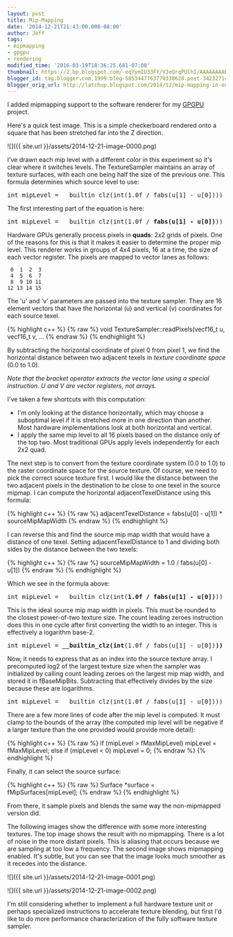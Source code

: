 ```yaml
---
layout: post
title: Mip-Mapping
date: '2014-12-21T21:43:00.000-08:00'
author: Jeff
tags:
- mipmapping
- gpgpu
- rendering
modified_time: '2016-03-19T18:36:25.681-07:00'
thumbnail: https://2.bp.blogspot.com/-eqYymIU33FY/VJeQrqPUlhI/AAAAAAAABwA/JBJRGIFFq6k/s72-c/reference.png
blogger_id: tag:blogger.com,1999:blog-5853447763770338628.post-3423271450809267509
blogger_orig_url: http://latchup.blogspot.com/2014/12/mip-mapping-in-one-line-of-code.html
---
```


I added mipmapping support to the software renderer for my
[GPGPU](https://github.com/jbush001/NyuziProcessor) project.

Here's a quick test image. This is a simple checkerboard rendered onto a
square that has been stretched far into the Z direction.

![]({{ site.url }}/assets/2014-12-21-image-0000.png)

I've drawn each mip level with a different color in this experiment so it's
clear where it switches levels. The TextureSampler maintains an array of
texture surfaces, with each one being half the size of the previous one.  This
formula determines which source level to use:

<pre>
int mipLevel = __builtin_clz(int(1.0f / fabs(u[1] - u[0]))) - fBaseMipBits;
</pre>

The first interesting part of the equation is here:

<pre>
int mipLevel = __builtin_clz(int(1.0f / <b>fabs(u[1] - u[0])</b>)) - fBaseMipBits;
</pre>

Hardware GPUs generally process pixels in **quads**: 2x2 grids of pixels.  One
of the reasons for this is that it makes it easier to determine the proper mip
level. This renderer works in groups of 4x4 pixels, 16 at a time, the size of
each vector register.  The pixels are mapped to vector lanes as follows:

     0  1  2  3
     4  5  6  7
     8  9 10 11
    12 13 14 15

The 'u' and 'v' parameters are passed into the texture sampler.  They are 16
element vectors that have the horizontal (u) and vertical (v) coordinates for
each source texel.

{% highlight c++ %}
{% raw %}
void TextureSampler::readPixels(vecf16_t u, vecf16_t v, ...
{% endraw %}
{% endhighlight %}

By subtracting the horizontal coordinate of pixel 0 from pixel 1, we find the
horizontal distance between two adjacent texels in _texture coordinate space_
(0.0 to 1.0).

*Note that the bracket operator extracts the vector lane using a special
instruction. U and V are vector registers, not arrays.*

I've taken a few shortcuts with this computation:

  * I'm only looking at the distance horizontally, which may choose a
    suboptimal level if it is stretched more in one direction than another.
    Most hardware implementations look at both horizontal and vertical.
  * I apply the same mip level to all 16 pixels based on the distance only of
    the top two. Most traditional GPUs apply levels independently for each 2x2
    quad.

The next step is to convert from the texture coordinate system (0.0 to 1.0) to
the raster coordinate space for the source texture. Of course, we need to pick
the correct source texture first.  I would like the distance between the two
adjacent pixels in the destination to be close to one texel in the source
mipmap. I can compute the horizontal adjacentTexelDistance using this formula:

{% highlight c++ %}
{% raw %}
adjacentTexelDistance = fabs(u[0] - u[1]) * sourceMipMapWidth
{% endraw %}
{% endhighlight %}

I can reverse this and find the source mip map width that would have a
distance of one texel.  Setting adjacentTexelDistance to 1 and dividing both
sides by the distance between the two texels:

{% highlight c++ %}
{% raw %}
sourceMipMapWidth = 1.0 / fabs(u[0] - u[1])
{% endraw %}
{% endhighlight %}


Which we see in the formula above:

<pre>
int mipLevel = __builtin_clz(int(<b>1.0f / fabs(u[1] - u[0])</b>)) - fBaseMipBits;
</pre>

This is the ideal source mip map width in pixels. This must be rounded to the
closest power-of-two texture size.  The count leading zeroes instruction does
this in one cycle after first converting the width to an integer. This is
effectively a logarithm base-2.

<pre>
int mipLevel = <b>__builtin_clz(int</b>(1.0f / fabs(u[1] - u[0])<b>))</b> - fBaseMipBits;
</pre>

Now, it needs to express that as an index into the source texture array.  I
precomputed log2 of the largest texture size when the sampler was initialized
by calling count leading zeroes on the largest mip map width, and stored it in
fBaseMipBits. Subtracting that effectively divides by the size because these
are logarithms.

<pre>
int mipLevel = __builtin_clz(int(1.0f / fabs(u[1] - u[0])))<b> - fBaseMipBits;</b>
</pre>

There are a few more lines of code after the mip level is computed. It must
clamp to the bounds of the array (the computed mip level will be negative if a
larger texture than the one provided would provide more detail):

{% highlight c++ %}
{% raw %}
if (mipLevel > fMaxMipLevel)
    mipLevel = fMaxMipLevel;
else if (mipLevel < 0)
    mipLevel = 0;
{% endraw %}
{% endhighlight %}

Finally, it can select the source surface:

{% highlight c++ %}
{% raw %}
Surface *surface = fMipSurfaces[mipLevel];
{% endraw %}
{% endhighlight %}

From there, it sample pixels and blends the same way the non-mipmapped version
did.

The following images show the difference with some more interesting textures.
The top image shows the result with no mipmapping.   There is a lot of noise
in the more distant pixels. This is aliasing that occurs because we are
sampling at too low a frequency. The second image shows mipmapping enabled.
It's subtle, but you can see that the image looks much smoother as it recedes
into the distance.

![]({{ site.url }}/assets/2014-12-21-image-0001.png)

![]({{ site.url }}/assets/2014-12-21-image-0002.png)

I'm still considering whether to implement a full hardware texture unit or
perhaps specialized instructions to accelerate texture blending, but first I'd
like to do more performance characterization of the fully software texture
sampler.
